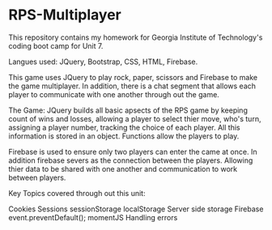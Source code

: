 # RPS-Multiplayer

This repository contains my homework for Georgia Institute of Technology's coding boot camp for Unit 7.

Langues used: JQuery, Bootstrap, CSS, HTML, Firebase.

This game uses JQuery to play rock, paper, scissors and Firebase to make the game multiplayer. In addition, there is a chat segment that allows each player to communicate with one another through out the game. 

The Game:
JQuery builds all basic apsects of the RPS game by keeping count of wins and losses, allowing a player to select thier move, who's turn, assigning a player number, tracking the choice of each player. All  this information is stored in an object. Functions allow the players to play.

Firebase is used to ensure only two players can enter the came at once. In addition firebase severs as the connection between the players. Allowing thier data to be shared with one another and communication to work between players.



Key Topics covered through out this unit:

Cookies
Sessions
sessionStorage
localStorage
Server side storage
Firebase
event.preventDefault();
momentJS
Handling errors